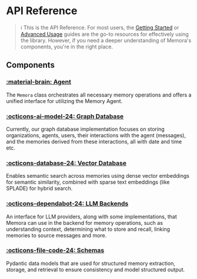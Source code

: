 # API Reference

> :information_source: This is the API Reference. For most users, the [Getting Started](../getting_started.md) or [Advanced Usage](../advanced_usage.md) guides are the go-to resources for effectively using the library. However, if you need a deeper understanding of Memora's components, you're in the right place.

## Components

### [:material-brain: Agent](agent/memora.md)
The `Memora` class orchestrates all necessary memory operations and offers a unified interface for utilizing the Memory Agent.

### [:octicons-ai-model-24: Graph Database](graph_db/base.md)
Currently, our graph database implementation focuses on storing organizations, agents, users, their interactions with the agent (messages), and the memories derived from these interactions, all with date and time etc.

### [:octicons-database-24: Vector Database](vector_db/base.md)
Enables semantic search across memories using dense vector embeddings for semantic similarity, combined with sparse text embeddings (like SPLADE) for hybrid search.

### [:octicons-dependabot-24: LLM Backends](llm_backends/base.md)
An interface for LLM providers, along with some implementations, that Memora can use in the backend for memory operations, such as understanding context, determining what to store and recall, linking memories to source messages and more.

### [:octicons-file-code-24: Schemas](schema/extraction.md)
Pydantic data models that are used for structured memory extraction, storage, and retrieval to ensure consistency and model structured output.
